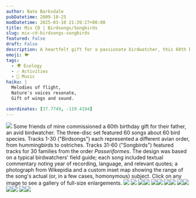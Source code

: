 ```yaml
---
author: Nate Barksdale
pubDatetime: 2009-10-25
modDatetime: 2025-03-10 21:39:27+00:00
title: Mix CD | Birdsongs/Songbirds
slug: mix-cd-birdsongs-songbirds
featured: False
draft: False
description: A heartfelt gift for a passionate birdwatcher, this 60th birthday compilation includes 60 songs celebrating various bird species and offers a unique auditory experience of the avian world.
emoji: 🐦
tags:
  - 🌍 Ecology
  - 🎶 Activities
  - 🎵 Music
haiku: |
  Melodies of flight,  
  Nature's voices resonate,  
  Gift of wings and sound.

coordinates: [37.7749, -119.4194]
---
```


[![](@assets/images/birdsongs_3d.jpg)](@assets/images/birdsongs_3d.jpg) Some friends of mine commissioned a 60th birthday gift for their father, an avid birdwatcher. The three-disc set featured 60 songs about 60 bird species. Tracks 1-30 ("Birdsongs") each represented a different avian order, from hummingbirds to ostriches. Tracks 31-60 ("Songbirds") featured tracks for 30 families from the order _Passeriformes_. The design was based on a typical birdwatchers' field guide; each song included textual commentary noting year of recording, language, and relevant quotes; a photograph from Wikepidia and a custom inset map showing the range of the song's actual (or, in a few cases, homonymous) subject. Click on any image to see a gallery of full-size enlargements. [![](@assets/images/birdsongs_photo1.jpg)](@assets/images/birdsongs_photo1.jpg) [![](@assets/images/birdsongs_photo2.jpg)](@assets/images/birdsongs_photo2.jpg) [![](@assets/images/birdsongs1-5_260.jpg)](@assets/images/birdsongs1-5_530.jpg)[![](@assets/images/birdsongs6-10_260.jpg)](@assets/images/birdsongs6-10_530.jpg) [![](@assets/images/birdsongs11-15_260.jpg)](@assets/images/birdsongs11-15_530.jpg)[![](@assets/images/birdsongs16-20_260.jpg)](@assets/images/birdsongs16-20_530.jpg) [![](@assets/images/birdsongs21-25_260.jpg)](@assets/images/birdsongs21-25_530.jpg)[![](@assets/images/birdsongs26-30_260.jpg)](@assets/images/birdsongs26-30_530.jpg) [![](@assets/images/birdsongs31-35_260.jpg)](@assets/images/birdsongs31-35_530.jpg)[![](@assets/images/birdsongs36-40_260.jpg)](@assets/images/birdsongs36-40_530.jpg) [![](@assets/images/birdsongs41-45_260.jpg)](@assets/images/birdsongs41-45_530.jpg)[![](@assets/images/birdsongs46-50_260.jpg)](@assets/images/birdsongs46-50_530.jpg) [![](@assets/images/birdsongs51-55_260.jpg)](@assets/images/birdsongs51-55_530.jpg)[![](@assets/images/birdsongs56-60_260.jpg)](@assets/images/birdsongs56-60_530.jpg)
